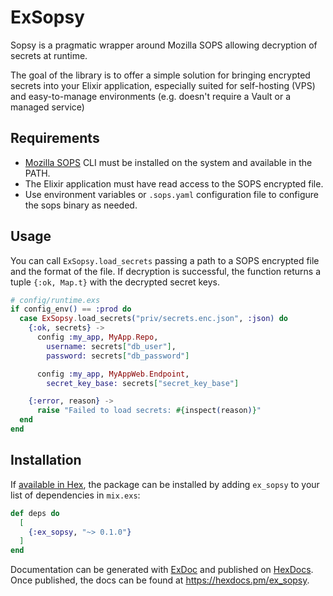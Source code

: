 # ExSopsy

Sopsy is a pragmatic wrapper around Mozilla SOPS allowing decryption of secrets at runtime.

The goal of the library is to offer a simple solution for bringing encrypted secrets into your Elixir application, especially suited for self-hosting (VPS) and easy-to-manage environments (e.g. doesn't require a Vault or a managed service)


## Requirements

* [Mozilla SOPS](https://github.com/getsops/sops) CLI must be installed on the system and available in the PATH.
* The Elixir application must have read access to the SOPS encrypted file.
* Use environment variables or `.sops.yaml` configuration file to configure the sops binary as needed.

## Usage

You can call `ExSopsy.load_secrets` passing a path to a SOPS encrypted file and the format of the file.
If decryption is successful, the function returns a tuple `{:ok, Map.t}` with the decrypted secret keys.

```elixir
# config/runtime.exs
if config_env() == :prod do
  case ExSopsy.load_secrets("priv/secrets.enc.json", :json) do
    {:ok, secrets} ->
      config :my_app, MyApp.Repo,
        username: secrets["db_user"],
        password: secrets["db_password"]

      config :my_app, MyAppWeb.Endpoint,
        secret_key_base: secrets["secret_key_base"]

    {:error, reason} ->
      raise "Failed to load secrets: #{inspect(reason)}"
  end
end

```


## Installation

If [available in Hex](https://hex.pm/docs/publish), the package can be installed
by adding `ex_sopsy` to your list of dependencies in `mix.exs`:

```elixir
def deps do
  [
    {:ex_sopsy, "~> 0.1.0"}
  ]
end
```

Documentation can be generated with [ExDoc](https://github.com/elixir-lang/ex_doc)
and published on [HexDocs](https://hexdocs.pm). Once published, the docs can
be found at <https://hexdocs.pm/ex_sopsy>.
